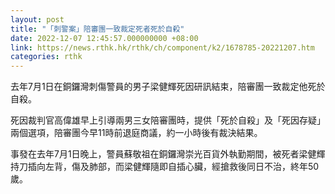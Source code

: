 ```yaml
---
layout: post
title: "「刺警案」陪審團一致裁定死者死於自殺"
date: 2022-12-07 12:45:57.000000000 +08:00
link: https://news.rthk.hk/rthk/ch/component/k2/1678785-20221207.htm
categories: rthk
---
```


去年7月1日在銅鑼灣刺傷警員的男子梁健輝死因研訊結束，陪審團一致裁定他死於自殺。

死因裁判官高偉雄早上引導兩男三女陪審團時，提供「死於自殺」及「死因存疑」兩個選項，陪審團今早11時前退庭商議，約一小時後有裁決結果。

事發在去年7月1日晚上，警員蘇敬祖在銅鑼灣崇光百貨外執勤期間，被死者梁健輝持刀插向左背，傷及肺部，而梁健輝隨即自插心臟，經搶救後同日不治，終年50歲。
